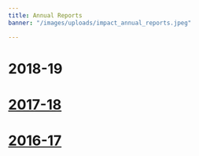 ```yaml
---
title: Annual Reports
banner: "/images/uploads/impact_annual_reports.jpeg"

---
```

# 2018-19
# [2017-18](https://drive.google.com/drive/folders/1qtp0L4yMbzWrt3ju8o4J_JCkGMS5af-e?usp=sharing)
# [2016-17](https://drive.google.com/drive/folders/1ECLQvj63mXjT5_oSAYP9qgTJgOuE7zwQ?usp=sharing)
